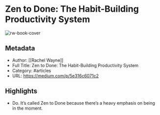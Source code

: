 # Zen to Done: The Habit-Building Productivity System

![rw-book-cover](https://readwise-assets.s3.amazonaws.com/static/images/article3.5c705a01b476.png)

## Metadata
- Author: [[Rachel Wayne]]
- Full Title: Zen to Done: The Habit-Building Productivity System
- Category: #articles
- URL: https://medium.com/p/5e316c6071c2

## Highlights
- Do. It’s called Zen to Done because there’s a heavy emphasis on being in the moment.
